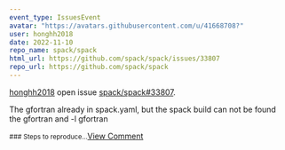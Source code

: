 ```yaml
---
event_type: IssuesEvent
avatar: "https://avatars.githubusercontent.com/u/41668708?"
user: honghh2018
date: 2022-11-10
repo_name: spack/spack
html_url: https://github.com/spack/spack/issues/33807
repo_url: https://github.com/spack/spack
---
```


<a href='https://github.com/honghh2018' target='_blank'>honghh2018</a> open issue <a href='https://github.com/spack/spack/issues/33807' target='_blank'>spack/spack#33807</a>.

<p>The gfortran already in spack.yaml, but the spack build can not be found the gfortran and -l gfortran </p><small>### Steps to reproduce...</small><a href='https://github.com/spack/spack/issues/33807' target='_blank'>View Comment</a>